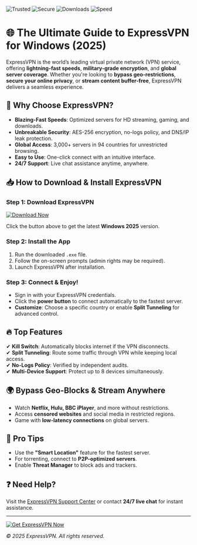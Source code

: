 ![Trusted](https://img.shields.io/badge/Trusted-100%25-green) ![Secure](https://img.shields.io/badge/Secure-AES--256-blue) ![Downloads](https://img.shields.io/badge/Downloads-50M+-orange) ![Speed](https://img.shields.io/badge/Speed-Lightning-yellow)  

# 🌐 The Ultimate Guide to ExpressVPN for Windows (2025)  

ExpressVPN is the world’s leading virtual private network (VPN) service, offering **lightning-fast speeds**, **military-grade encryption**, and **global server coverage**. Whether you're looking to **bypass geo-restrictions**, **secure your online privacy**, or **stream content buffer-free**, ExpressVPN delivers a seamless experience.  

## 🚀 Why Choose ExpressVPN?  

- **Blazing-Fast Speeds**: Optimized servers for HD streaming, gaming, and downloads.  
- **Unbreakable Security**: AES-256 encryption, no-logs policy, and DNS/IP leak protection.  
- **Global Access**: 3,000+ servers in 94 countries for unrestricted browsing.  
- **Easy to Use**: One-click connect with an intuitive interface.  
- **24/7 Support**: Live chat assistance anytime, anywhere.  

## 📥 How to Download & Install ExpressVPN  

### **Step 1: Download ExpressVPN**  
[![Download Now](https://img.shields.io/badge/Download-ExpressVPN-9cf)]([LINK])  

Click the button above to get the latest **Windows 2025** version.  

### **Step 2: Install the App**  
1. Run the downloaded `.exe` file.  
2. Follow the on-screen prompts (admin rights may be required).  
3. Launch ExpressVPN after installation.  

### **Step 3: Connect & Enjoy!**  
- Sign in with your ExpressVPN credentials.  
- Click the **power button** to connect automatically to the fastest server.  
- **Customize**: Choose a specific country or enable **Split Tunneling** for advanced control.  

## 🔥 Top Features  

✔ **Kill Switch**: Automatically blocks internet if the VPN disconnects.  
✔ **Split Tunneling**: Route some traffic through VPN while keeping local access.  
✔ **No-Logs Policy**: Verified by independent audits.  
✔ **Multi-Device Support**: Protect up to 8 devices simultaneously.  

## 🌍 Bypass Geo-Blocks & Stream Anywhere  

- Watch **Netflix, Hulu, BBC iPlayer**, and more without restrictions.  
- Access **censored websites** and social media in restricted regions.  
- Game with **low-latency connections** on global servers.  

## 📌 Pro Tips  

- Use the **"Smart Location"** feature for the fastest server.  
- For torrenting, connect to **P2P-optimized servers**.  
- Enable **Threat Manager** to block ads and trackers.  

## ❓ Need Help?  

Visit the [ExpressVPN Support Center](https://www.expressvpn.com/support) or contact **24/7 live chat** for instant assistance.  

---  
[![Get ExpressVPN Now](https://img.shields.io/badge/GET-EXPRESSVPN-red)]([LINK])  

*© 2025 ExpressVPN. All rights reserved.*